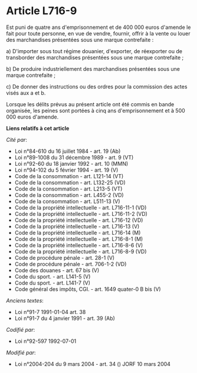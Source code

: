 # Article L716-9

Est puni de quatre ans d'emprisonnement et de 400 000 euros d'amende le fait pour toute personne, en vue de vendre, fournir,
offrir à la vente ou louer des marchandises présentées sous une marque contrefaite :

a) D'importer sous tout régime douanier, d'exporter, de réexporter ou de transborder des marchandises présentées sous une
marque contrefaite ;

b) De produire industriellement des marchandises présentées sous une marque contrefaite ;

c) De donner des instructions ou des ordres pour la commission des actes visés aux a et b.

Lorsque les délits prévus au présent article ont été commis en bande organisée, les peines sont portées à cinq ans
d'emprisonnement et à 500 000 euros d'amende.

**Liens relatifs à cet article**

_Cité par_:

  - Loi n°84-610 du 16 juillet 1984 - art. 19 (Ab)
  - Loi n°89-1008 du 31 décembre 1989 - art. 9 (VT)
  - Loi n°92-60 du 18 janvier 1992 - art. 10 (MMN)
  - Loi n°94-102 du 5 février 1994 - art. 19 (V)
  - Code de la consommation - art. L121-14 (VT)
  - Code de la consommation - art. L132-25 (VD)
  - Code de la consommation - art. L213-5 (VT)
  - Code de la consommation - art. L455-2 (VD)
  - Code de la consommation - art. L511-13 (V)
  - Code de la propriété intellectuelle - art. L716-11-1 (VD)
  - Code de la propriété intellectuelle - art. L716-11-2 (VD)
  - Code de la propriété intellectuelle - art. L716-12 (VD)
  - Code de la propriété intellectuelle - art. L716-13 (V)
  - Code de la propriété intellectuelle - art. L716-14 (M)
  - Code de la propriété intellectuelle - art. L716-8-1 (M)
  - Code de la propriété intellectuelle - art. L716-8-6 (V)
  - Code de la propriété intellectuelle - art. L716-8-9 (VD)
  - Code de procédure pénale - art. 28-1 (V)
  - Code de procédure pénale - art. 706-1-2 (VD)
  - Code des douanes - art. 67 bis (V)
  - Code du sport. - art. L141-5 (V)
  - Code du sport. - art. L141-7 (V)
  - Code général des impôts, CGI. - art. 1649 quater-0 B bis (V)

_Anciens textes_:

  - Loi n°91-7 1991-01-04 art. 38
  - Loi n°91-7 du 4 janvier 1991 - art. 39 (Ab)

_Codifié par_:

  - Loi n°92-597 1992-07-01

_Modifié par_:

  - Loi n°2004-204 du 9 mars 2004 - art. 34 () JORF 10 mars 2004
